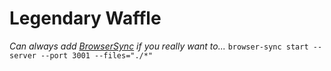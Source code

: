 # Legendary Waffle

_Can always add [BrowserSync](https://www.browsersync.io/) if you really want to..._
`browser-sync start --server --port 3001 --files="./*"`